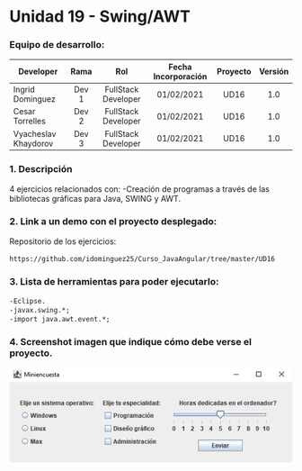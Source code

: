 # Unidad 19 - Swing/AWT

### Equipo de desarrollo:

| Developer | Rama | Rol | Fecha Incorporación | Proyecto | Versión |
| --- | :---:  | :---:  | :---:  | :---: | :---:  |
| Ingrid Dominguez | Dev 1 | FullStack Developer | 01/02/2021 | UD16  | 1.0  |
| Cesar Torrelles | Dev 2 | FullStack Developer | 01/02/2021 | UD16  | 1.0  | 
| Vyacheslav Khaydorov | Dev 3 | FullStack Developer| 01/02/2021 | UD16  | 1.0  |

### 1. Descripción

4 ejercicios relacionados con:
-Creación de programas a través de las bibliotecas gráficas para Java, SWING y AWT.

###  2. Link a un demo con el proyecto desplegado:

Repositorio de los ejercicios:
```
https://github.com/idominguez25/Curso_JavaAngular/tree/master/UD16
```
###   3. Lista de herramientas para poder ejecutarlo:
```
-Eclipse.
-javax.swing.*;
-import java.awt.event.*;
```
###  4. Screenshot imagen que indique cómo debe verse el proyecto.
![banerGit](https://github.com/idominguez25/Curso_JavaAngular/blob/master/UD19/UD19.PNG)
